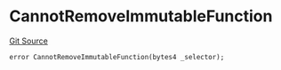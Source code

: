 # CannotRemoveImmutableFunction
[Git Source](https://github.com/thrackle-io/aquifi-rules-v1/blob/5c9d84d4763cc8482f9b9d326982059877bc2610/src/protocol/economic/ruleProcessor/RuleProcessorDiamondLib.sol)


```solidity
error CannotRemoveImmutableFunction(bytes4 _selector);
```

